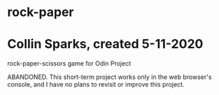 # rock-paper
# Collin Sparks, created 5-11-2020
rock-paper-scissors game for Odin Project

ABANDONED. This short-term project works only in the web browser's console, and I have no plans to revisit or improve this project.
